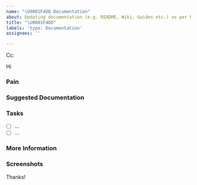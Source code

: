 ```yaml
---
name: "\U0001F4DD Documentation"
about: Updating documentation (e.g. README, Wiki, Guides etc.) as per https://www.ssw.com.au/rules/awesome-documentation/
title: "\U0001F4DD"
labels: 'type: Documentation'
assignees: ''

---
```


<!-- These comments automatically delete -->
<!-- **Tip:** Delete parts that are not relevant -->
<!-- Next to Cc:, @ mention users who should be in the loop -->
Cc:
<!-- add intended user next to **Hi** -->
Hi 

### Pain
<!-- Explain the pain you are experiencing -->

### Suggested Documentation
<!-- Short summary of the documentation that should be added -->

### Tasks
<!--Add GitHub tasks-->
- [ ] ...
- [ ] ...

### More Information
<!-- Add any other context here -->

### Screenshots
<!-- If applicable, add screenshots to help explain your problem. -->

Thanks!
